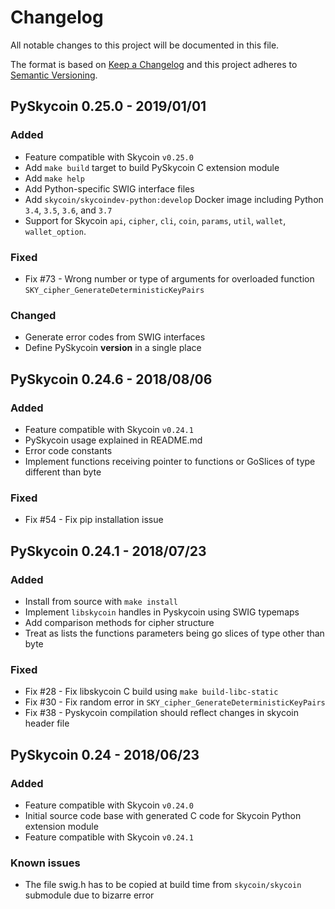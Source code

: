 # Changelog

All notable changes to this project will be documented in this file.

The format is based on [Keep a Changelog](http://keepachangelog.com/en/1.0.0/)
and this project adheres to [Semantic Versioning](http://semver.org/spec/v2.0.0.html).

## PySkycoin 0.25.0 - 2019/01/01

### Added

- Feature compatible with Skycoin `v0.25.0`
- Add `make build` target to build PySkycoin C extension module
- Add `make help`
- Add Python-specific SWIG interface files
- Add `skycoin/skycoindev-python:develop` Docker image including Python `3.4`, `3.5`, `3.6`, and `3.7`
- Support for Skycoin `api`, `cipher`, `cli`, `coin`, `params`, `util`, `wallet`, `wallet_option`.

### Fixed

- Fix #73 - Wrong number or type of arguments for overloaded function `SKY_cipher_GenerateDeterministicKeyPairs`

### Changed

- Generate error codes from SWIG interfaces
- Define PySkycoin __version__ in a single place

## PySkycoin 0.24.6 - 2018/08/06

### Added

- Feature compatible with Skycoin `v0.24.1`
- PySkycoin usage explained in README.md
- Error code constants
- Implement functions receiving pointer to functions or GoSlices of type different than byte

### Fixed

- Fix #54 - Fix pip installation issue

## PySkycoin 0.24.1 - 2018/07/23

### Added

- Install from source with `make install`
- Implement `libskycoin` handles in Pyskycoin using SWIG typemaps
- Add comparison methods for cipher structure
- Treat as lists the functions parameters being go slices of type other than byte

### Fixed

- Fix #28 - Fix libskycoin C build using `make build-libc-static`
- Fix #30 - Fix random error in `SKY_cipher_GenerateDeterministicKeyPairs`
- Fix #38 - Pyskycoin compilation should reflect changes in skycoin header file

## PySkycoin 0.24 - 2018/06/23

### Added

- Feature compatible with Skycoin `v0.24.0`
- Initial source code base with generated C code for Skycoin Python extension module
- Feature compatible with Skycoin `v0.24.1`

### Known issues

- The file swig.h has to be copied at build time from `skycoin/skycoin` submodule due to bizarre error

